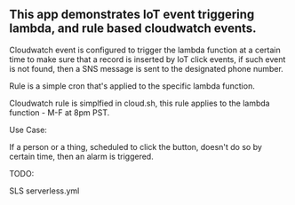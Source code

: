 ## This app demonstrates IoT event triggering lambda, and rule based cloudwatch events.

Cloudwatch event is configured to trigger the lambda function at a certain time to make sure that a record is inserted by IoT click 
events, if such event is not found, then a SNS message is sent to the designated phone number.

Rule is a simple cron that's applied to the specific lambda function. 

Cloudwatch rule is simplfied in cloud.sh, this rule applies to the lambda function - M-F at 8pm PST. 

Use Case:

If a person or a thing, scheduled to click the button, doesn't do so by certain time, then an alarm is triggered. 

TODO:

SLS serverless.yml
